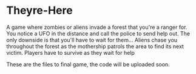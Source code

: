# Theyre-Here
A game where zombies or aliens invade a forest that you're a ranger for. You notice a UFO in the distance and call the police to send help out. The only downside is that you'll have to wait for them... Aliens chase you throughout the forest as the mothership patrols the area to find its next victim. Players have to survive as they wait for help

These are the files to final game, the code will be uploaded soon.
